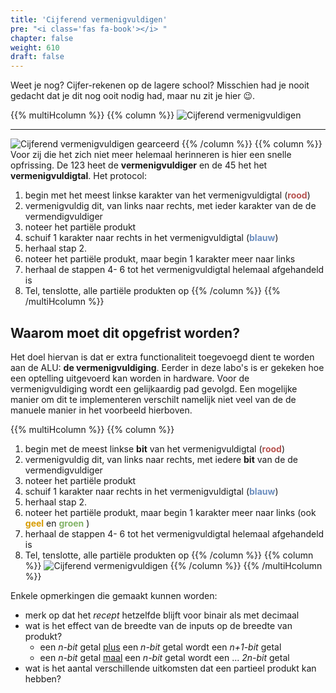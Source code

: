 ```yaml
---
title: 'Cijferend vermenigvuldigen'
pre: "<i class='fas fa-book'></i> "
chapter: false
weight: 610
draft: false
---
```


Weet je nog? Cijfer-rekenen op de lagere school? Misschien had je nooit gedacht dat je dit nog ooit nodig had, maar nu zit je hier :wink:.

{{% multiHcolumn %}}
{{% column %}}
![Cijferend vermenigvuldigen](/images/600/mult.png)
<hr/>

![Cijferend vermenigvuldigen gearceerd](/images/600/mult2.png)
{{% /column %}}
{{% column %}}
Voor zij die het zich niet meer helemaal herinneren is hier een snelle opfrissing. De 123 heet de **vermenigvuldiger** en de 45 het het **vermenigvuldigtal**.
Het protocol:

1. begin met het meest linkse karakter van het vermenigvuldigtal (<span style="color: #B85450; font-weight: bold">rood</span>)
0. vermenigvuldig dit, van links naar rechts, met ieder karakter van de de vermendigvuldiger
0. noteer het partiële produkt
0. schuif 1 karakter naar rechts in het vermenigvuldigtal (<span style="color: #6C8EBF; font-weight: bold">blauw</span>)
0. herhaal stap 2.
0. noteer het partiële produkt, maar begin 1 karakter meer naar links
0. herhaal de stappen 4- 6 tot het vermenigvuldigtal helemaal afgehandeld is
0. Tel, tenslotte, alle partiële produkten op
{{% /column %}}
{{% /multiHcolumn %}}

## Waarom moet dit opgefrist worden?

Het doel hiervan is dat er extra functionaliteit toegevoegd dient te worden aan de ALU: **de vermenigvuldiging**. Eerder in deze labo's is er gekeken hoe een optelling uitgevoerd kan worden in hardware. Voor de vermenigvuldiging wordt een gelijkaardig pad gevolgd. Een mogelijke manier om dit te implementeren verschilt namelijk niet veel van de de manuele manier in het voorbeeld hierboven.

{{% multiHcolumn %}}
{{% column %}}
1. begin met de meest linkse **bit** van het vermenigvuldigtal (<span style="color: #B85450; font-weight: bold">rood</span>)
0. vermenigvuldig dit, van links naar rechts, met iedere **bit** van de de vermendigvuldiger
0. noteer het partiële produkt
0. schuif 1 karakter naar rechts in het vermenigvuldigtal (<span style="color: #6C8EBF; font-weight: bold">blauw</span>)
0. herhaal stap 2.
0. noteer het partiële produkt, maar begin 1 karakter meer naar links (ook <span style="color: #D79B00; font-weight: bold">geel</span> en <span style="color: #82B366; font-weight: bold">groen</span> )
0. herhaal de stappen 4- 6 tot het vermenigvuldigtal helemaal afgehandeld is
0. Tel, tenslotte, alle partiële produkten op
{{% /column %}}
{{% column %}}
![Cijferend vermenigvuldigen](/images/600/mult_bin.png)
{{% /column %}}
{{% /multiHcolumn %}}

Enkele opmerkingen die gemaakt kunnen worden:

* merk op dat het *recept* hetzelfde blijft voor binair als met decimaal
* wat is het effect van de breedte van de inputs op de breedte van produkt?
  * een *n-bit* getal <u>plus</u> een *n-bit* getal wordt een *n+1-bit* getal
  * een *n-bit* getal <u>maal</u> een *n-bit* getal wordt een ... *2n-bit* getal
* wat is het aantal verschillende uitkomsten dat een partieel produkt kan hebben?